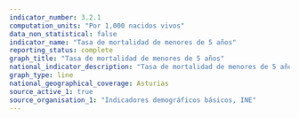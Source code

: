 ```yaml
---
indicator_number: 3.2.1
computation_units: "Por 1,000 nacidos vivos"
data_non_statistical: false
indicator_name: "Tasa de mortalidad de menores de 5 años"
reporting_status: complete
graph_title: "Tasa de mortalidad de menores de 5 años"
national_indicator_description: "Tasa de mortalidad de menores de 5 años"
graph_type: line
national_geographical_coverage: Asturias
source_active_1: true
source_organisation_1: "Indicadores demográficos básicos, INE"
---
```

